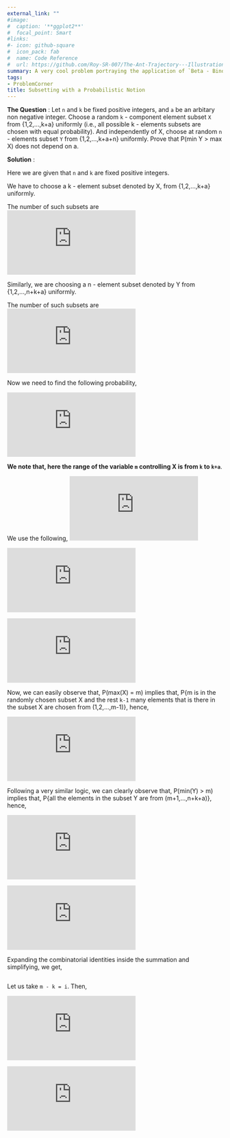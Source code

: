 ```yaml
---
external_link: ""
#image:
#  caption: '**ggplot2**'
#  focal_point: Smart
#links:
#- icon: github-square
#  icon_pack: fab
#  name: Code Reference
#  url: https://github.com/Roy-SR-007/The-Ant-Trajectory---Illustration-Of-Markov-Chains
summary: A very cool problem portraying the application of `Beta - Binomial Integral`.   
tags: 
- ProblemCorner
title: Subsetting with a Probabilistic Notion
---
```


**The Question** : Let `n` and `k` be fixed positive integers, and `a` be an arbitary non negative integer. Choose a random `k` - component element subset `X` from {1,2,...,k+a} uniformly (i.e., all possible k - elements subsets are chosen with equal probability). And independently of X, choose at random `n` - elements subset `Y` from {1,2,...,k+a+n} uniformly. Prove that P(min Y > max X) does not depend on a.


**Solution** :

Here we are given that `n` and `k` are fixed positive integers. 

We have to choose a k - element subset denoted by X, from {1,2,...,k+a} uniformly. 

The number of such subsets are ![](https://latex.codecogs.com/gif.latex?%5Cbinom%7Bk&plus;a%7D%7Bk%7D)

Similarly, we are choosing a n - element subset denoted by Y from {1,2,...,n+k+a} uniformly.

The number of such subsets are
![](https://latex.codecogs.com/gif.latex?%5Cbinom%7Bn&plus;k&plus;a%7D%7Bn%7D)

Now we need to find the following probability,

![](https://latex.codecogs.com/gif.latex?%5Cmathbb%7BP%7D%28min%28Y%29%20%3E%20max%28X%29%29%20%3D%20%5Csum_%7Bm%3Dk%7D%5E%7Bk&plus;a%7D%5Cmathbb%7BP%7D%28min%28Y%29%3Emax%28X%29%2Cmax%28X%29%3Dm%29)

**We note that, here the range of the variable `m` controlling X is from `k` to `k+a`**.

We use the following, ![](https://latex.codecogs.com/gif.latex?%5Cmathbb%7BP%7D%28A%5Ccap%20B%29%20%3D%20%5Cmathbb%7BP%7D%28A%7CB%29%5Cmathbb%7BP%7D%28B%29)


![](https://latex.codecogs.com/gif.latex?%5CRightarrow%20%5Cmathbb%7BP%7D%28min%28Y%29%3Emax%28X%29%29%3D%5Csum_%7Bm%3Dk%7D%5E%7Bk&plus;a%7D%5Cmathbb%7BP%7D%28min%28Y%29%3Emax%28X%29%7Cmax%28X%29%3Dm%29%5Cmathbb%7BP%7D%28max%28X%29%3Dm%29)

![](https://latex.codecogs.com/gif.latex?%5CRightarrow%20%5Cmathbb%7BP%7D%28min%28Y%29%3Emax%28X%29%29%3D%5Csum_%7Bm%3Dk%7D%5E%7Bk&plus;a%7D%5Cmathbb%7BP%7D%28min%28Y%29%3Em%29%5Cmathbb%7BP%7D%28max%28X%29%3Dm%29)

Now, we can easily observe that, P(max(X) = m) implies that, P{m is in the randomly chosen subset X and the rest `k-1` many elements that is there in the subset X are chosen from (1,2,...,m-1)}, hence,

![](https://latex.codecogs.com/gif.latex?%5CRightarrow%20%5Cmathbb%7BP%7D%28max%28X%29%3Dm%29%3D%5Cfrac%7B%5Cbinom%7Bm-1%7D%7Bk-1%7D%7D%7B%5Cbinom%7Bk&plus;a%7D%7Bk%7D%7D)

Following a very similar logic, we can clearly observe that, P(min(Y) > m) implies that, P{all the elements in the subset Y are from (m+1,...,n+k+a)}, hence, 

![](https://latex.codecogs.com/gif.latex?%5CRightarrow%20%5Cmathbb%7BP%7D%28min%28Y%29%3Em%29%3D%5Cfrac%7B%5Cbinom%7Bn&plus;k&plus;a-m%7D%7Bn%7D%7D%7B%5Cbinom%7Bn&plus;k&plus;a%7D%7Bn%7D%7D)

![](https://latex.codecogs.com/gif.latex?%5Ctherefore%20%5Cmathbb%7BP%7D%28min%28Y%29%3Emax%28X%29%29%3D%5Csum_%7Bm%3Dk%7D%5E%7Bk&plus;a%7D%5Cfrac%7B%5Cbinom%7Bn&plus;k&plus;a-m%7D%7Bn%7D%7D%7B%5Cbinom%7Bn&plus;k&plus;a%7D%7Bn%7D%7D.%5Cfrac%7B%5Cbinom%7Bm-1%7D%7Bk-1%7D%7D%7B%5Cbinom%7Bk&plus;a%7D%7Bk%7D%7D)

Expanding the combinatorial identities inside the summation and simplifying, we get,

![]()

Let us take `m - k = i`. Then,

![](https://latex.codecogs.com/gif.latex?%5CRightarrow%20%5Cmathbb%7BP%7D%28min%28Y%29%3Emax%28X%29%29%3Dk%5Csum_%7Bi%3D0%7D%5E%7Ba%7D%5Cfrac%7B%28i&plus;k-1%29%21%28n&plus;a-i%29%21%7D%7Bi%21%28a-i%29%21%7D.%5Cfrac%7Ba%21%7D%7B%28n&plus;k&plus;a%29%21%7D)

![](https://latex.codecogs.com/gif.latex?%5CRightarrow%20%5Cmathbb%7BP%7D%28min%28Y%29%3Emax%28X%29%29%3Dk%5Csum_%7Bi%3D0%7D%5E%7Ba%7D%5Cbinom%7Ba%7D%7Bi%7D%5Cfrac%7B%28i&plus;k-1%29%21%28n&plus;a-i%29%21%7D%7B%28n&plus;k&plus;a%29%21%7D)






